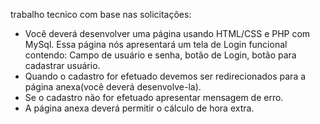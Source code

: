 trabalho tecnico com base nas solicitações: 

- Você deverá desenvolver uma página usando HTML/CSS e PHP com MySql. Essa página nós apresentará um tela de Login funcional contendo: Campo de usuário e senha, botão de Login, botão para cadastrar usuário.
- Quando o cadastro for efetuado devemos ser redirecionados para a página anexa(você deverá desenvolve-la).
- Se o cadastro não for efetuado apresentar mensagem de erro.
- A página anexa deverá permitir o cálculo de hora extra.
